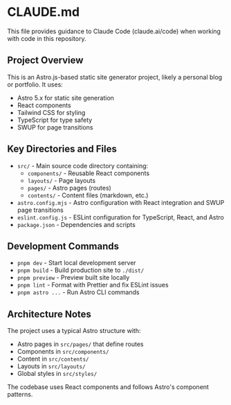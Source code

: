 # CLAUDE.md

This file provides guidance to Claude Code (claude.ai/code) when working with code in this repository.

## Project Overview

This is an Astro.js-based static site generator project, likely a personal blog or portfolio. It uses:

- Astro 5.x for static site generation
- React components
- Tailwind CSS for styling
- TypeScript for type safety
- SWUP for page transitions

## Key Directories and Files

- `src/` - Main source code directory containing:
  - `components/` - Reusable React components
  - `layouts/` - Page layouts
  - `pages/` - Astro pages (routes)
  - `contents/` - Content files (markdown, etc.)
- `astro.config.mjs` - Astro configuration with React integration and SWUP page transitions
- `eslint.config.js` - ESLint configuration for TypeScript, React, and Astro
- `package.json` - Dependencies and scripts

## Development Commands

- `pnpm dev` - Start local development server
- `pnpm build` - Build production site to `./dist/`
- `pnpm preview` - Preview built site locally
- `pnpm lint` - Format with Prettier and fix ESLint issues
- `pnpm astro ...` - Run Astro CLI commands

## Architecture Notes

The project uses a typical Astro structure with:

- Astro pages in `src/pages/` that define routes
- Components in `src/components/`
- Content in `src/contents/`
- Layouts in `src/layouts/`
- Global styles in `src/styles/`

The codebase uses React components and follows Astro's component patterns.
